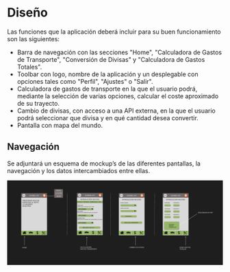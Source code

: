 # Diseño

Las funciones que la aplicación deberá incluir para su buen funcionamiento son las siguientes:

- Barra de navegación con las secciones "Home", "Calculadora de Gastos de Transporte", "Conversión de Divisas" y "Calculadora de Gastos Totales".
- Toolbar con logo, nombre de la aplicación y un desplegable con opciones tales como "Perfil", "Ajustes" o "Salir".
- Calculadora de gastos de transporte en la que el usuario podrá, mediante la selección de varias opciones, calcular el coste aproximado de su trayecto.
- Cambio de divisas, con acceso a una API externa, en la que el usuario podrá seleccionar que divisa y en qué cantidad desea convertir.
- Pantalla con mapa del mundo.

## Navegación

Se adjuntará un esquema de mockup’s de las diferentes pantallas, la navegación y los datos intercambiados entre ellas.

![Imagen mockup](image.png)
